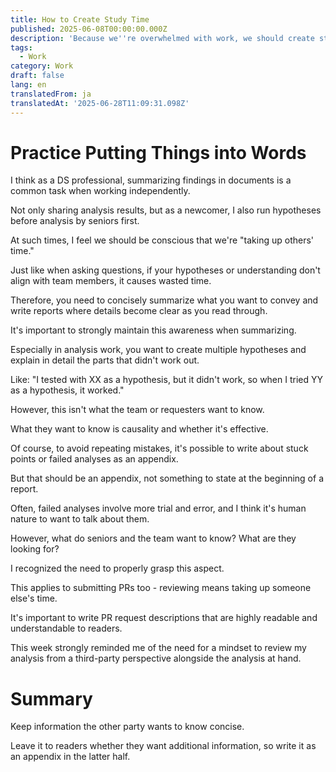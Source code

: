 ```yaml
---
title: How to Create Study Time
published: 2025-06-08T00:00:00.000Z
description: 'Because we''re overwhelmed with work, we should create study time'
tags:
  - Work
category: Work
draft: false
lang: en
translatedFrom: ja
translatedAt: '2025-06-28T11:09:31.098Z'
---
```


# Practice Putting Things into Words

I think as a DS professional, summarizing findings in documents is a common task when working independently.

Not only sharing analysis results, but as a newcomer, I also run hypotheses before analysis by seniors first.

At such times, I feel we should be conscious that we're "taking up others' time."

Just like when asking questions, if your hypotheses or understanding don't align with team members, it causes wasted time.

Therefore, you need to concisely summarize what you want to convey and write reports where details become clear as you read through.

It's important to strongly maintain this awareness when summarizing.

Especially in analysis work, you want to create multiple hypotheses and explain in detail the parts that didn't work out.

Like: "I tested with XX as a hypothesis, but it didn't work, so when I tried YY as a hypothesis, it worked."

However, this isn't what the team or requesters want to know.

What they want to know is causality and whether it's effective.

Of course, to avoid repeating mistakes, it's possible to write about stuck points or failed analyses as an appendix.

But that should be an appendix, not something to state at the beginning of a report.

Often, failed analyses involve more trial and error, and I think it's human nature to want to talk about them.

However, what do seniors and the team want to know? What are they looking for?

I recognized the need to properly grasp this aspect.

This applies to submitting PRs too - reviewing means taking up someone else's time.

It's important to write PR request descriptions that are highly readable and understandable to readers.

This week strongly reminded me of the need for a mindset to review my analysis from a third-party perspective alongside the analysis at hand.


# Summary

Keep information the other party wants to know concise.

Leave it to readers whether they want additional information, so write it as an appendix in the latter half.
